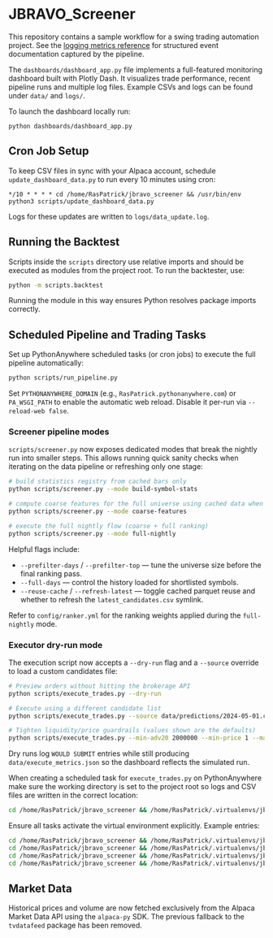 # JBRAVO_Screener
This repository contains a sample workflow for a swing trading automation project. See the [logging metrics reference](docs/logging_metrics.md) for structured event documentation captured by the pipeline.

The `dashboards/dashboard_app.py` file implements a full-featured monitoring
dashboard built with Plotly Dash.  It visualizes trade performance, recent
pipeline runs and multiple log files.  Example CSVs and logs can be found under
`data/` and `logs/`.

To launch the dashboard locally run:

```
python dashboards/dashboard_app.py
```

## Cron Job Setup

To keep CSV files in sync with your Alpaca account, schedule
`update_dashboard_data.py` to run every 10 minutes using cron:

```
*/10 * * * * cd /home/RasPatrick/jbravo_screener && /usr/bin/env python3 scripts/update_dashboard_data.py
```

Logs for these updates are written to `logs/data_update.log`.

## Running the Backtest

Scripts inside the `scripts` directory use relative imports and should be
executed as modules from the project root. To run the backtester, use:

```bash
python -m scripts.backtest
```

Running the module in this way ensures Python resolves package imports
correctly.

## Scheduled Pipeline and Trading Tasks

Set up PythonAnywhere scheduled tasks (or cron jobs) to execute the full pipeline
automatically:

```bash
python scripts/run_pipeline.py
```

Set `PYTHONANYWHERE_DOMAIN` (e.g., `RasPatrick.pythonanywhere.com`) or `PA_WSGI_PATH` to enable the automatic web reload.
Disable it per-run via `--reload-web false`.

### Screener pipeline modes

`scripts/screener.py` now exposes dedicated modes that break the nightly run
into smaller steps. This allows running quick sanity checks when iterating on
the data pipeline or refreshing only one stage:

```bash
# build statistics registry from cached bars only
python scripts/screener.py --mode build-symbol-stats

# compute coarse features for the full universe using cached data when possible
python scripts/screener.py --mode coarse-features

# execute the full nightly flow (coarse + full ranking)
python scripts/screener.py --mode full-nightly
```

Helpful flags include:

* `--prefilter-days` / `--prefilter-top` — tune the universe size before the
  final ranking pass.
* `--full-days` — control the history loaded for shortlisted symbols.
* `--reuse-cache` / `--refresh-latest` — toggle cached parquet reuse and whether
  to refresh the `latest_candidates.csv` symlink.

Refer to `config/ranker.yml` for the ranking weights applied during the
`full-nightly` mode.

### Executor dry-run mode

The execution script now accepts a `--dry-run` flag and a `--source` override to
load a custom candidates file:

```bash
# Preview orders without hitting the brokerage API
python scripts/execute_trades.py --dry-run

# Execute using a different candidate list
python scripts/execute_trades.py --source data/predictions/2024-05-01.csv

# Tighten liquidity/price guardrails (values shown are the defaults)
python scripts/execute_trades.py --min-adv20 2000000 --min-price 1 --max-price 1000
```

Dry runs log `WOULD SUBMIT` entries while still producing
`data/execute_metrics.json` so the dashboard reflects the simulated run.

When creating a scheduled task for `execute_trades.py` on PythonAnywhere make
sure the working directory is set to the project root so logs and CSV files are
written in the correct location:

```bash
cd /home/RasPatrick/jbravo_screener && /home/RasPatrick/.virtualenvs/jbravo-env/bin/python scripts/execute_trades.py
```

Ensure all tasks activate the virtual environment explicitly. Example entries:

```bash
cd /home/RasPatrick/jbravo_screener && /home/RasPatrick/.virtualenvs/jbravo-env/bin/python scripts/run_pipeline.py
cd /home/RasPatrick/jbravo_screener && /home/RasPatrick/.virtualenvs/jbravo-env/bin/python scripts/metrics.py
cd /home/RasPatrick/jbravo_screener && /home/RasPatrick/.virtualenvs/jbravo-env/bin/python scripts/weekly_summary.py
cd /home/RasPatrick/jbravo_screener && /home/RasPatrick/.virtualenvs/jbravo-env/bin/python scripts/monitor_positions.py
```

## Market Data

Historical prices and volume are now fetched exclusively from the Alpaca Market Data API using the `alpaca-py` SDK. The previous fallback to the `tvdatafeed` package has been removed.
